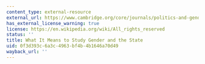 ```yaml
---
content_type: external-resource
external_url: https://www.cambridge.org/core/journals/politics-and-gender/article/what-it-means-to-study-gender-and-the-state/2A344DC1B63C11AFDD59C19EF01245E4
has_external_license_warning: true
license: https://en.wikipedia.org/wiki/All_rights_reserved
status: ''
title: What It Means to Study Gender and the State
uid: 0f3d393c-6a3c-4963-bf4b-4b1646a70d49
wayback_url: ''
---
```

